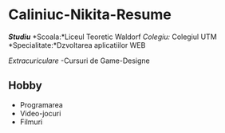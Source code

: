 # Caliniuc-Nikita-Resume

***Studiu***
*Scoala:*Liceul Teoretic Waldorf 
*Colegiu:* Colegiul UTM
*Specialitate:*Dzvoltarea aplicatiilor WEB

*Extracuriculare*
-Cursuri de Game-Designe

## Hobby

- Programarea
- Video-jocuri
- Filmuri